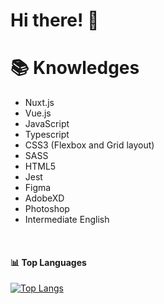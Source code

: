 # Hi there! :metal:

# :books: Knowledges

- Nuxt.js
- Vue.js
- JavaScript
- Typescript
- CSS3 (Flexbox and Grid layout)
- SASS
- HTML5
- Jest
- Figma
- AdobeXD
- Photoshop
- Intermediate English


<br/>

#### :bar_chart: Top Languages

[![Top Langs](https://github-readme-stats.vercel.app/api/top-langs/?username=StefanieZak&layout=compact)](https://github.com/StefanieZak?tab=repositories)
